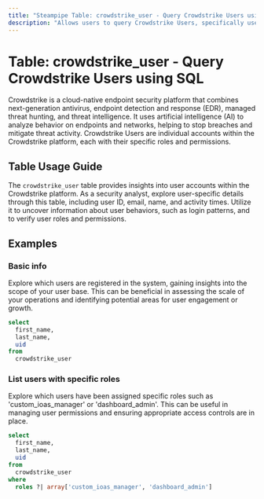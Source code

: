 ```yaml
---
title: "Steampipe Table: crowdstrike_user - Query Crowdstrike Users using SQL"
description: "Allows users to query Crowdstrike Users, specifically user details such as user ID, email, name, created and last login times, providing insights into user activities and behaviors."
---
```


# Table: crowdstrike_user - Query Crowdstrike Users using SQL

Crowdstrike is a cloud-native endpoint security platform that combines next-generation antivirus, endpoint detection and response (EDR), managed threat hunting, and threat intelligence. It uses artificial intelligence (AI) to analyze behavior on endpoints and networks, helping to stop breaches and mitigate threat activity. Crowdstrike Users are individual accounts within the Crowdstrike platform, each with their specific roles and permissions.

## Table Usage Guide

The `crowdstrike_user` table provides insights into user accounts within the Crowdstrike platform. As a security analyst, explore user-specific details through this table, including user ID, email, name, and activity times. Utilize it to uncover information about user behaviors, such as login patterns, and to verify user roles and permissions.

## Examples

### Basic info
Explore which users are registered in the system, gaining insights into the scope of your user base. This can be beneficial in assessing the scale of your operations and identifying potential areas for user engagement or growth.

```sql
select
  first_name,
  last_name,
  uid
from
  crowdstrike_user
```

### List users with specific roles
Explore which users have been assigned specific roles such as 'custom_ioas_manager' or 'dashboard_admin'. This can be useful in managing user permissions and ensuring appropriate access controls are in place.

```sql
select
  first_name,
  last_name,
  uid
from
  crowdstrike_user
where
  roles ?| array['custom_ioas_manager', 'dashboard_admin']
```